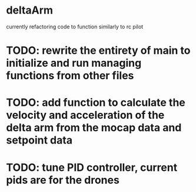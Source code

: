 # deltaArm

currently refactoring code to function similarly to rc pilot

# TODO: rewrite the entirety of main to initialize and run managing functions from other files

# TODO: add function to calculate the velocity and acceleration of the delta arm from the mocap data and setpoint data

# TODO: tune PID controller, current pids are for the drones